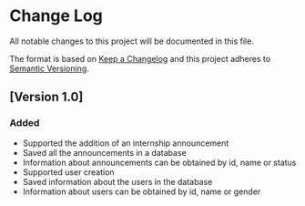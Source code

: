 # Change Log
All notable changes to this project will be documented in this file.
 
The format is based on [Keep a Changelog](http://keepachangelog.com/)
and this project adheres to [Semantic Versioning](http://semver.org/).

## [Version 1.0]

### Added

- Supported the addition of an internship announcement
- Saved all the announcements in a database
- Information about announcements can be obtained by id, name or status
- Supported user creation
- Saved information about the users in the database
- Information about users can be obtained by id, name or gender
